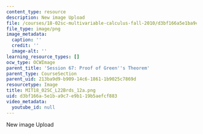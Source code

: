 ```yaml
---
content_type: resource
description: New image Upload
file: /courses/18-02sc-multivariable-calculus-fall-2010/d3bf166a5e1ba9c7e9b119b5aefcf883_MIT18_02SC_L22Brds_12a.png
file_type: image/png
image_metadata:
  caption: ''
  credit: ''
  image-alt: ''
learning_resource_types: []
ocw_type: OCWImage
parent_title: 'Session 67: Proof of Green''s Theorem'
parent_type: CourseSection
parent_uid: 213ba9d9-b909-14c6-1861-1b9025c7869d
resourcetype: Image
title: MIT18_02SC_L22Brds_12a.png
uid: d3bf166a-5e1b-a9c7-e9b1-19b5aefcf883
video_metadata:
  youtube_id: null
---
```

New image Upload

